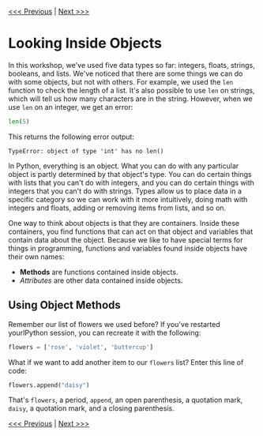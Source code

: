 [<<< Previous](conditionals.md) | [Next >>>](objects.md)

# Looking Inside Objects

In this workshop, we've used five data types so far: integers, floats, strings, booleans, and lists. We've noticed that there are some things we can do with some objects, but not with others. For example, we used the `len` function to check the length of a list. It's also possible to use `len` on strings, which will tell us how many characters are in the string. However, when we use `len` on an integer, we get an error:

```python
len(5)
```

This returns the following error output:

```
TypeError: object of type 'int' has no len()
```

In Python, everything is an object. What you can do with any particular object is partly determined by that object's type. You can do certain things with lists that you can't do with integers, and you can do certain things with integers that you can't do with strings. Types allow us to place data in a specific category so we can work with it more intuitively, doing math with integers and floats, adding or removing items from lists, and so on.

One way to think about objects is that they are containers. Inside these containers, you find functions that can act on that object and variables that contain data about the object. Because we like to have special terms for things in programming, functions and variables found inside objects have their own names:

- **Methods** are functions contained inside objects.
- *Attributes* are other data contained inside objects.

## Using Object Methods

Remember our list of flowers we used before? If you've restarted yourIPython session, you can recreate it with the following:

```python
flowers = ['rose', 'violet', 'buttercup']
```

What if we want to add another item to our `flowers` list? Enter this line of code:

```python
flowers.append("daisy")
```

That's `flowers`, a period, `append`, an open parenthesis, a quotation mark, `daisy`, a quotation mark, and a closing parenthesis.


[<<< Previous](conditionals.md) | [Next >>>](objects.md)
